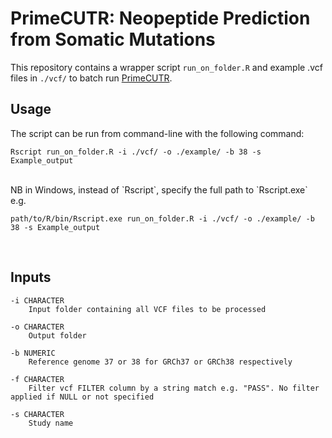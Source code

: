 # PrimeCUTR: Neopeptide Prediction from Somatic Mutations
This repository contains a wrapper script `run_on_folder.R` and example .vcf files in `./vcf/`
to batch run [PrimeCUTR](https://github.com/christophersng/primeCUTR).

## Usage

The script can be run from command-line with the following command:
```
Rscript run_on_folder.R -i ./vcf/ -o ./example/ -b 38 -s Example_output
```
<br>
NB in Windows, instead of `Rscript`, specify the full path to `Rscript.exe` e.g.

```
path/to/R/bin/Rscript.exe run_on_folder.R -i ./vcf/ -o ./example/ -b 38 -s Example_output
```

<br>

## Inputs

```
-i CHARACTER
    Input folder containing all VCF files to be processed

-o CHARACTER
    Output folder
    
-b NUMERIC
    Reference genome 37 or 38 for GRCh37 or GRCh38 respectively

-f CHARACTER
    Filter vcf FILTER column by a string match e.g. "PASS". No filter applied if NULL or not specified

-s CHARACTER
    Study name
```
